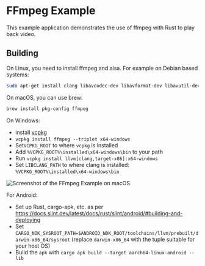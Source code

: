 <!-- Copyright © SixtyFPS GmbH <info@slint.dev> ; SPDX-License-Identifier: MIT -->

# FFmpeg Example

This example application demonstrates the use of ffmpeg with Rust to play back video.

## Building

On Linux, you need to install ffmpeg and alsa. For example on Debian based systems:

```bash
sudo apt-get install clang libavcodec-dev libavformat-dev libavutil-dev libavfilter-dev libavdevice-dev libasound2-dev pkg-config
```

On macOS, you can use brew:

```bash
brew install pkg-config ffmpeg
```

On Windows:

 - install [vcpkg](https://github.com/microsoft/vcpkg#quick-start-windows)
 - `vcpkg install ffmpeg --triplet x64-windows`
 - Set`VCPKG_ROOT` to where `vcpkg` is installed
 - Add `%VCPKG_ROOT%\installed\x64-windows\bin` to your path
 - Run `vcpkg install llvm[clang,target-x86]:x64-windows`
 - Set `LIBCLANG_PATH` to where clang is installed: `%VCPKG_ROOT%\installed\x64-windows\bin`

 ![Screenshot of the FFmpeg Example on macOS](https://github.com/slint-ui/slint/assets/1486/5a1fad32-611a-478e-ab8f-576b4b4bdaf3 "FFmpeg Example")

For Android:

 - Set up Rust, cargo-apk, etc. as per https://docs.slint.dev/latest/docs/rust/slint/android/#building-and-deploying
 - Set `CARGO_NDK_SYSROOT_PATH=$ANDROID_NDK_ROOT/toolchains/llvm/prebuilt/darwin-x86_64/sysroot` (replace `darwin-x86_64` with the tuple suitable for your host OS)
 - Build the `apk` with `cargo apk build --target aarch64-linux-android --lib`

